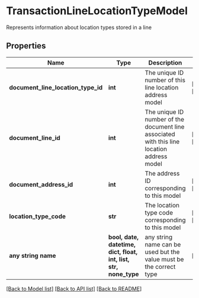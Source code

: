 # TransactionLineLocationTypeModel

Represents information about location types stored in a line

## Properties
Name | Type | Description | Notes
------------ | ------------- | ------------- | -------------
**document_line_location_type_id** | **int** | The unique ID number of this line location address model | [optional] [readonly] 
**document_line_id** | **int** | The unique ID number of the document line associated with this line location address model | [optional] [readonly] 
**document_address_id** | **int** | The address ID corresponding to this model | [optional] [readonly] 
**location_type_code** | **str** | The location type code corresponding to this model | [optional] [readonly] 
**any string name** | **bool, date, datetime, dict, float, int, list, str, none_type** | any string name can be used but the value must be the correct type | [optional]

[[Back to Model list]](../README.md#documentation-for-models) [[Back to API list]](../README.md#documentation-for-api-endpoints) [[Back to README]](../README.md)


